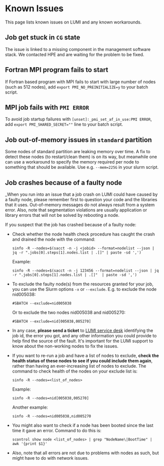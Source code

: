 <!-- ---
hide:
  - navigation
--- -->

# Known Issues

This page lists known issues on LUMI and any known workarounds.

## Job get stuck in `CG` state

The issue is linked to a missing component in the management software stack. 
We contacted HPE and are waiting for the problem to be fixed.

## Fortran MPI program fails to start

If Fortran based program with MPI fails to start with large number of nodes
(such as 512 nodes), add `export PMI_NO_PREINITIALIZE=y` to your batch script.     

## MPI job fails with `PMI ERROR`

To avoid job startup failures with `[unset]:_pmi_set_af_in_use:PMI ERROR`, add 
`export PMI_SHARED_SECRET=""` line to your batch script.

## Job out-of-memory issues in `standard` partition

Some nodes of standard partition are leaking memory over time. A fix to detect these nodes (to restart/clean them) is on its way, but meanwhile one can use a workaround to specify the memory required per node to something that should be available. Use e.g. `--mem=225G` in your slurm script.

## Job crashes because of a faulty node

_When you run into an issue that a job crash on LUMI could have caused by a faulty node, please remember first to question your code and the libraries that it uses.
 Out-of-memory messages do not always result from a system error. Also, note that segmentation violations are usually application or library errors that will not be solved by rebooting a node.

If you suspect that the job has crashed because of a faulty node:

- Check whether the node health check procedure has caught the crash and drained the node with the command:
  ```
  sinfo -R --nodes=$(sacct -n -j <jobid> --format=nodelist --json | jq -r ".jobs[0].steps[1].nodes.list | .[]" | paste -sd ',')
  ```
  Example:
  ```
  sinfo -R --nodes=$(sacct -n -j 123456 --format=nodelist --json | jq -r ".jobs[0].steps[1].nodes.list | .[]"  | paste -sd ',')
  ```

- To exclude the faulty node(s) from the resources granted for your job, you can use the Slurm options `-x` or `--exclude`. E.g. to exclude the node nid005038:
  ```
  #SBATCH --exclude=nid005038
  ```
  Or to exclude the two nodes nid005038 and nid005270:
  ```
  #SBATCH --exclude=nid[005038,005270]
  ```
  

- In any case, **please send a ticket** to [LUMI service desk](https://lumi-supercomputer.eu/user-support/need-help/running/) identifying the job id, the error you got, and any other information you could provide to help find the source of the fault. It's important for the LUMI support to know about the non-working nodes to fix the issues.

- If you want to re-run a job and have a list of nodes to exclude, **check the health status of these nodes to see if you could include them again**, rather than having an ever-increasing list of nodes to exclude.
  The command to check health of the nodes on your exclude list is:
  ```
  sinfo -R --nodes=<list_of_nodes>
  ```
  Example:
  ```
  sinfo -R --nodes=nid[005038,005270]
  ```
  Another example:
  ```
  sinfo -R --nodes=nid005038,nid005270
  ```

- You might also want to check if a node has been booted since the last time it gave an error. Command to do this is:
  ```
  scontrol show node <list_of_nodes> | grep "NodeName\|BootTime" | awk '{print $1}'
  ```

- Also, note that all errors are not due to problems with nodes as such, but might have to do with network issues.









 

